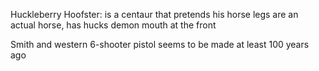 Huckleberry Hoofster: is a centaur that pretends his horse legs are an actual horse, has hucks demon mouth at the front

Smith and western 6-shooter pistol seems to be made at least 100 years ago
